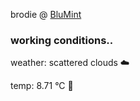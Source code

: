 brodie @ [BluMint](https://www.linkedin.com/company/blumint-io/)

<!--weather_start-->
### working conditions..

weather: scattered clouds ☁️

temp: 8.71 °C 🧥

<!--weather_end-->

